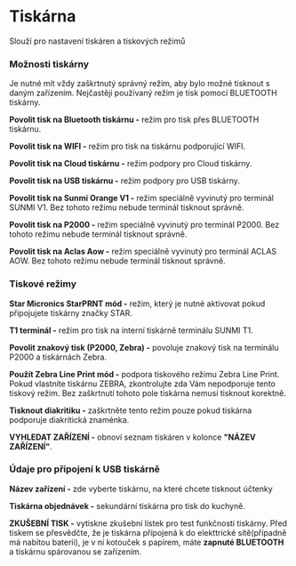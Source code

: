 # Tiskárna

Slouží pro nastavení tiskáren a tiskových režimů

### Možnosti tiskárny

Je nutné mít vždy zaškrtnutý správný režim, aby bylo možné tisknout s daným zařízením. Nejčastěji používaný režim je tisk pomocí BLUETOOTH tiskárny.

**Povolit tisk na Bluetooth tiskárnu -** režim pro tisk přes BLUETOOTH tiskárnu.

**Povolit tisk na WIFI -** režim pro tisk na tiskárnu podporující WIFI.

**Povolit tisk na Cloud tiskárnu -** režim podpory pro Cloud tiskárny.

**Povolit tisk na USB tiskárnu -** režim podpory pro USB tiskárny.

**Povolit tisk na Sunmi Orange V1 -** režim speciálně vyvinutý pro terminál SUNMI V1. Bez tohoto režimu nebude terminál tisknout správně.

**Povolit tisk na P2000 -** režim speciálně vyvinutý pro terminál P2000. Bez tohoto režimu nebude terminál tisknout správně.

**Povolit tisk na Aclas Aow -** režim speciálně vyvinutý pro terminál ACLAS AOW. Bez tohoto režimu nebude terminál tisknout správně.

### Tiskové režimy

**Star Micronics StarPRNT mód -** režim, který je nutné aktivovat pokud připojujete tiskárny značky STAR.

**T1 terminál -** režim pro tisk na interní tiskárně terminálu SUNMI T1.

**Povolit znakový tisk \(P2000, Zebra\) -** povoluje znakový tisk na terminálu P2000 a tiskárnách Zebra.

**Použít Zebra Line Print mód -** podpora tiskového režimu Zebra Line Print. Pokud vlastníte tiskárnu ZEBRA, zkontrolujte zda Vám nepodporuje tento tiskový režim. Bez zaškrtnutí tohoto pole tiskárna nemusí tisknout korektně.

**Tisknout diakritiku -** zaškrtněte tento režim pouze pokud tiskárna podporuje diakritická znaménka.



**VYHLEDAT ZAŘÍZENÍ -** obnoví seznam tiskáren v kolonce **"NÁZEV ZAŘÍZENÍ"**.

### Údaje pro připojení k USB tiskárně

**Název zařízení -** zde vyberte tiskárnu, na které chcete tisknout účtenky

**Tiskárna objednávek -** sekundární tiskárna pro tisk do kuchyně. 

**ZKUŠEBNÍ TISK -** vytiskne zkušební lístek pro test funkčnosti tiskárny. Před tiskem se přesvědčte, že je tiskárna přípojená k do elekttrické sítě\(případně má nabitou baterii\), je v ní kotouček s papírem, máte **zapnuté BLUETOOTH** a tiskárnu spárovanou se zařízením.

